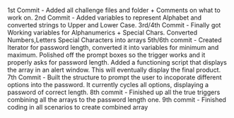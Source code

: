 1st Commit - Added all challenge files and folder + Comments on what to work on. 
2nd Commit - Added variables to represent Alphabet and converted strings to Upper and Lower Case.
3rd/4th Commit - Finally got Working variables for Alphanumerics + Special Chars. Converted Numbers,Letters Special Characters into arrays
5th/6th commit - Created Iterator for password length, converted it into variables for minimum and maximum. Polished off the prompt boxes so the trigger works and it properly asks for password length. Added a functioning script that displays the array in an alert window. This will eventually display the final product.
7th Commit - Built the structure to prompt the user to incoporate different options into the password. It currently cycles all options, displaying a password of correct length. 
8th commit - Finished up all the true triggers combining all the arrays to the password length one. 
9th commit - Finished coding in all scenarios to create combined array